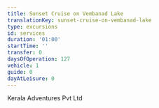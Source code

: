 ```yaml
---
title: Sunset Cruise on Vembanad Lake
translationKey: sunset-cruise-on-vembanad-lake
type: excursions
id: services
duration: '01:00'
startTime: ''
transfer: 0
daysOfOperation: 127
vehicle: 1
guide: 0
dayAtLeisure: 0
---
```

Kerala Adventures Pvt Ltd